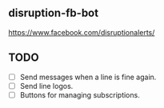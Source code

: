 ## disruption-fb-bot

https://www.facebook.com/disruptionalerts/

## TODO

- [ ] Send messages when a line is fine again.
- [ ] Send line logos.
- [ ] Buttons for managing subscriptions.

